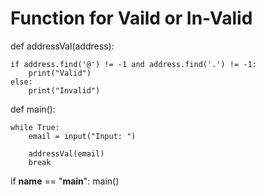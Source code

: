 # Function for Vaild or In-Valid

def addressVal(address):

    if address.find('@') != -1 and address.find('.') != -1:
        print("Valid")
    else:
        print("Invalid")

def main():

    while True:
        email = input("Input: ")
        
        addressVal(email)
        break

if __name__ == "__main__":
    main()
